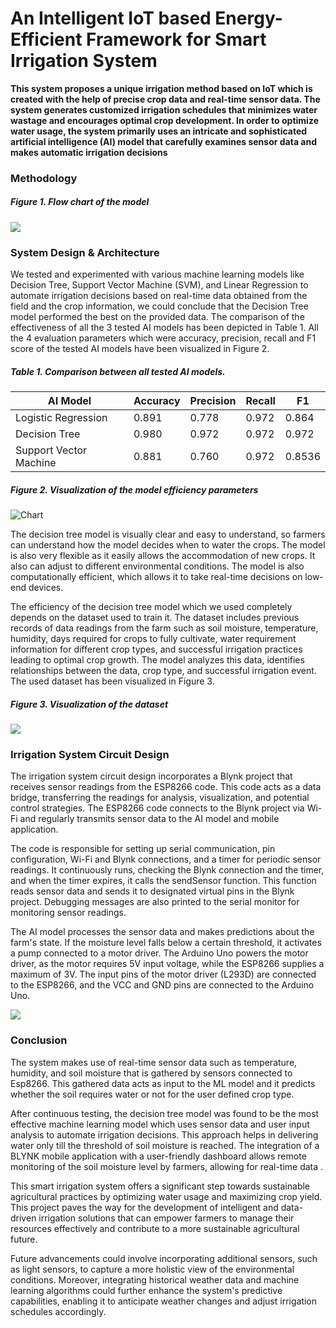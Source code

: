 
# **An Intelligent IoT based Energy-Efficient Framework for Smart Irrigation System**

**This system proposes a unique irrigation method based on IoT which is created with the help of precise crop data and real-time sensor data. The system generates customized irrigation schedules that minimizes water wastage and encourages optimal crop development. In order to optimize water usage, the system primarily uses an intricate and sophisticated artificial intelligence (AI) model that carefully examines sensor data and makes automatic irrigation decisions**

### Methodology
##### Figure 1. Flow chart of the model

**![](https://lh7-rt.googleusercontent.com/docsz/AD_4nXfQ24iZPv-TriMQBB_QMwA-pSnU7pbnbaOCVkEmV1XzO5MtSM8NheZegYNP1DaEknTDHIbDPr-k0QiLaTD-7qawXvwipSzWu1RosYsAH-nnU1Ng2TyfTVR0q_vDV8CAFpyMcsC_wqZDiL-frB85ih6aJPc?key=me9y5hPWJZWgt-1FOUHwcA)**



### System Design & Architecture

We tested and experimented with various machine learning models like Decision Tree, Support Vector Machine (SVM), and Linear Regression to automate irrigation decisions based on real-time data obtained from the field and the crop information, we could conclude that the Decision Tree model performed the best on the provided data. The comparison of the effectiveness of all the 3 tested AI models has been depicted in Table 1. All the 4 evaluation parameters which were accuracy, precision, recall and F1 score of the tested AI models have been visualized in Figure 2.
##### Table 1. Comparison between all tested AI models.
| AI Model | Accuracy | Precision | Recall | F1 |
|--|--|--|--|--|
| Logistic Regression | 0.891 | 0.778 | 0.972 | 0.864 |
| Decision Tree | 0.980 | 0.972 | 0.972 | 0.972 |
| Support Vector Machine | 0.881 | 0.760 | 0.972 | 0.8536 |



##### Figure 2. Visualization of the model efficiency parameters

![](https://lh7-rt.googleusercontent.com/docsz/AD_4nXdqZLrVY8DH0VqiylmnpipZdyDlb2jOdnErtDEOdOn2-Vvs9rZvufcPgog8Y3LzeYZhZ3hAeZsN1OaY-5tbOFgdROIaA19I4sW8Fcefa00fnuCWk08EzxLC3EQk9tA9UHUQZE1nBjvUU3xusi6qOB951KOm?key=me9y5hPWJZWgt-1FOUHwcA "Chart")



The decision tree model is visually clear and easy to understand, so farmers can understand how the model decides when to water the crops. The model is also very flexible as it easily allows the accommodation of new crops. It also can adjust to different environmental conditions. The model is also computationally efficient, which allows it to take real-time decisions on low-end devices.

The efficiency of the decision tree model which we used completely depends on the dataset used to train it. The dataset includes previous records of data readings from the farm such as soil moisture, temperature, humidity, days required for crops to fully cultivate, water requirement information for different crop types, and successful irrigation practices leading to optimal crop growth. The model analyzes this data, identifies relationships between the data, crop type, and successful irrigation event. The used dataset has been visualized in Figure 3.

##### Figure 3. Visualization of the dataset

**![](https://lh7-rt.googleusercontent.com/docsz/AD_4nXeif4ifIo-bVnzRajH7DCDzOyRnp_8U9kCkOjeKilc4B4eU-vW66pioGfIgOnOftSEUFgYl0yNSgm_y-MGTE-_hpzF1rNZ9jptn26IOQQaaTXGP0jpgW-Plllp2X9HQZx92hOMwOSIB_02jmFm1t1XT2Ted?key=me9y5hPWJZWgt-1FOUHwcA)**

### Irrigation System Circuit Design

The irrigation system circuit design incorporates a Blynk project that receives sensor readings from the ESP8266 code. This code acts as a data bridge, transferring the readings for analysis, visualization, and potential control strategies. The ESP8266 code connects to the Blynk project via Wi-Fi and regularly transmits sensor data to the AI model and mobile application.  
  
The code is responsible for setting up serial communication, pin configuration, Wi-Fi and Blynk connections, and a timer for periodic sensor readings. It continuously runs, checking the Blynk connection and the timer, and when the timer expires, it calls the sendSensor function. This function reads sensor data and sends it to designated virtual pins in the Blynk project. Debugging messages are also printed to the serial monitor for monitoring sensor readings.  
  
The AI model processes the sensor data and makes predictions about the farm's state. If the moisture level falls below a certain threshold, it activates a pump connected to a motor driver. The Arduino Uno powers the motor driver, as the motor requires 5V input voltage, while the ESP8266 supplies a maximum of 3V. The input pins of the motor driver (L293D) are connected to the ESP8266, and the VCC and GND pins are connected to the Arduino Uno.

**![](https://lh7-rt.googleusercontent.com/docsz/AD_4nXdaSxqLByKHXdBZalxuQh86GmhYCVVZDAlNti4rSc9a5t20zjQ5B-itTg11X8eU5A8X0VYlLsDuVj4sDQIEQ5Sy-YMEjsRlW-1vF4jxdzQ993DYlCx9KyqUkNmZdbGgdj-GGTNyfFL2YWbzCF8nDos2S_iD?key=me9y5hPWJZWgt-1FOUHwcA)**

### Conclusion
The system makes use of real-time sensor data such as temperature, humidity, and soil moisture that is gathered by sensors connected to Esp8266. This gathered data acts as input to the ML model and it predicts whether the soil requires water or not for the user defined crop type.

After continuous testing, the decision tree model was found to be the most effective machine learning model which uses sensor data and user input analysis to automate irrigation decisions. This approach helps in delivering water only till the threshold of soil moisture is reached. The integration of a BLYNK mobile application with a user-friendly dashboard allows remote monitoring of the soil moisture level by farmers, allowing for real-time data .

This smart irrigation system offers a significant step towards sustainable agricultural practices by optimizing water usage and maximizing crop yield. This project paves the way for the development of intelligent and data-driven irrigation solutions that can empower farmers to manage their resources effectively and contribute to a more sustainable agricultural future.

Future advancements could involve incorporating additional sensors, such as light sensors, to capture a more holistic view of the environmental conditions. Moreover, integrating historical weather data and machine learning algorithms could further enhance the system's predictive capabilities, enabling it to anticipate weather changes and adjust irrigation schedules accordingly.